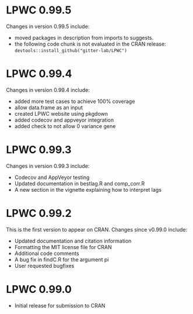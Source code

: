 # LPWC 0.99.5
Changes in version 0.99.5 include:

* moved packages in description from imports to suggests.
* the following code chunk is not evaluated in the CRAN release:
`devtools::install_github("gitter-lab/LPWC")`

# LPWC 0.99.4
Changes in version 0.99.4 include:

* added more test cases to achieve 100% coverage
* allow data.frame as an input
* created LPWC website using pkgdown
* added codecov and appveyor integration
* added check to not allow 0 variance gene


# LPWC 0.99.3
Changes in version 0.99.3 include:

* Codecov and AppVeyor testing
* Updated documentation in bestlag.R and comp_corr.R
* A new section in the vignette explaining how to interpret lags


# LPWC 0.99.2
This is the first version to appear on CRAN. Changes since v0.99.0 include:

* Updated documentation and citation information
* Formatting the MIT license file for CRAN
* Additional code comments
* A bug fix in findC.R for the argument pi
* User requested bugfixes


# LPWC 0.99.0
* Initial release for submission to CRAN
